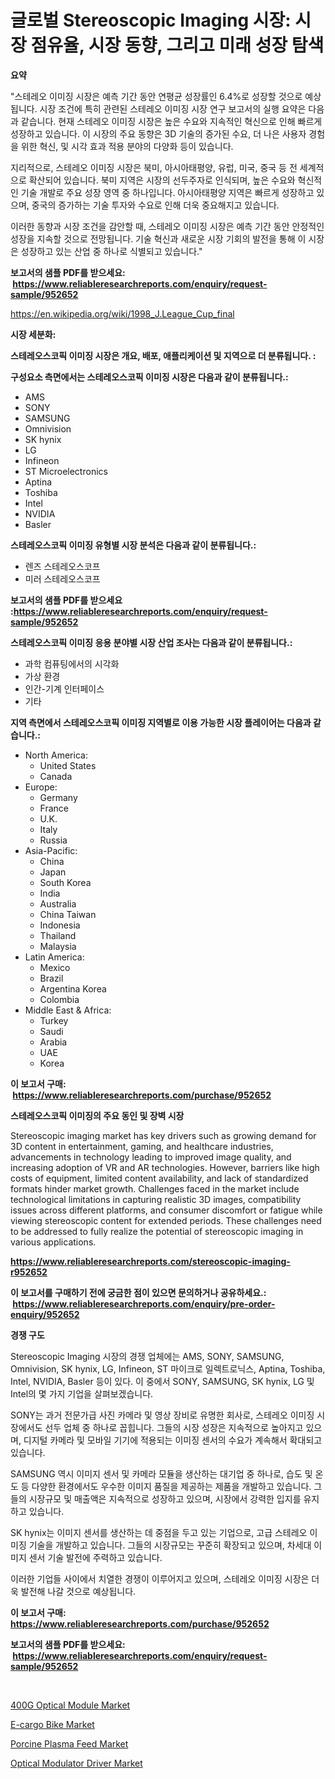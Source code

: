 <p><h1>글로벌 Stereoscopic Imaging 시장: 시장 점유율, 시장 동향, 그리고 미래 성장 탐색</h1></p><p><strong>요약</strong></p>
<p><p>"스테레오 이미징 시장은 예측 기간 동안 연평균 성장률인 6.4%로 성장할 것으로 예상됩니다. 시장 조건에 특히 관련된 스테레오 이미징 시장 연구 보고서의 실행 요약은 다음과 같습니다. 현재 스테레오 이미징 시장은 높은 수요와 지속적인 혁신으로 인해 빠르게 성장하고 있습니다. 이 시장의 주요 동향은 3D 기술의 증가된 수요, 더 나은 사용자 경험을 위한 혁신, 및 시각 효과 적용 분야의 다양화 등이 있습니다.</p><p>지리적으로, 스테레오 이미징 시장은 북미, 아시아태평양, 유럽, 미국, 중국 등 전 세계적으로 확산되어 있습니다. 북미 지역은 시장의 선두주자로 인식되며, 높은 수요와 혁신적인 기술 개발로 주요 성장 영역 중 하나입니다. 아시아태평양 지역은 빠르게 성장하고 있으며, 중국의 증가하는 기술 투자와 수요로 인해 더욱 중요해지고 있습니다.</p><p>이러한 동향과 시장 조건을 감안할 때, 스테레오 이미징 시장은 예측 기간 동안 안정적인 성장을 지속할 것으로 전망됩니다. 기술 혁신과 새로운 시장 기회의 발전을 통해 이 시장은 성장하고 있는 산업 중 하나로 식별되고 있습니다."</p></p>
<p><strong>보고서의 샘플 PDF를 받으세요: &nbsp;<a href="https://www.reliableresearchreports.com/enquiry/request-sample/952652">https://www.reliableresearchreports.com/enquiry/request-sample/952652</a></strong></p>
<p><a href="https://en.wikipedia.org/wiki/1998_J.League_Cup_final">https://en.wikipedia.org/wiki/1998_J.League_Cup_final</a></p>
<p><strong>시장 세분화:</strong></p>
<p><strong> 스테레오스코픽 이미징 시장은 개요, 배포, 애플리케이션 및 지역으로 더 분류됩니다. :</strong></p>
<p><strong>구성요소 측면에서는 스테레오스코픽 이미징 시장은 다음과 같이 분류됩니다.:</strong></p>
<p><ul><li>AMS</li><li>SONY</li><li>SAMSUNG</li><li>Omnivision</li><li>SK hynix</li><li>LG</li><li>Infineon</li><li>ST Microelectronics</li><li>Aptina</li><li>Toshiba</li><li>Intel</li><li>NVIDIA</li><li>Basler</li></ul></p>
<p><strong> 스테레오스코픽 이미징 유형별 시장 분석은 다음과 같이 분류됩니다.:</strong></p>
<p><ul><li>렌즈 스테레오스코프</li><li>미러 스테레오스코프</li></ul></p>
<p><strong>보고서의 샘플 PDF를 받으세요 :<a href="https://www.reliableresearchreports.com/enquiry/request-sample/952652">https://www.reliableresearchreports.com/enquiry/request-sample/952652</a></strong></p>
<p><strong> 스테레오스코픽 이미징 응용 분야별 시장 산업 조사는 다음과 같이 분류됩니다.:</strong></p>
<p><ul><li>과학 컴퓨팅에서의 시각화</li><li>가상 환경</li><li>인간-기계 인터페이스</li><li>기타</li></ul></p>
<p><strong>지역 측면에서 스테레오스코픽 이미징 지역별로 이용 가능한 시장 플레이어는 다음과 같습니다.:</strong></p>
<p><ul>
    <li>
        North America:
        <ul>
            <li>United States</li>
            <li>Canada</li>
        </ul>
    </li>
    <li>
        Europe:
        <ul>
            <li>Germany</li>
            <li>France</li>
            <li>U.K.</li>
            <li>Italy</li>
            <li>Russia</li>
        </ul>
    </li>
    <li>
        Asia-Pacific:
        <ul>
            <li>China</li>
            <li>Japan</li>
            <li>South Korea</li>
            <li>India</li>
            <li>Australia</li>
            <li>China Taiwan</li>
            <li>Indonesia</li>
            <li>Thailand</li>
            <li>Malaysia</li>
        </ul>
    </li>
    <li>
        Latin America:
        <ul>
            <li>Mexico</li>
            <li>Brazil</li>
            <li>Argentina Korea</li>
            <li>Colombia</li>
        </ul>
    </li>
    <li>
        Middle East & Africa:
        <ul>
            <li>Turkey</li>
            <li>Saudi</li>
            <li>Arabia</li>
            <li>UAE</li>
            <li>Korea</li>
        </ul>
    </li>
    </ul></p>
<p><strong>이 보고서 구매: &nbsp;<a href="https://www.reliableresearchreports.com/purchase/952652">https://www.reliableresearchreports.com/purchase/952652</a></strong></p>
<p><strong>스테레오스코픽 이미징의 주요 동인 및 장벽 시장</strong></p>
<p><p>Stereoscopic imaging market has key drivers such as growing demand for 3D content in entertainment, gaming, and healthcare industries, advancements in technology leading to improved image quality, and increasing adoption of VR and AR technologies. However, barriers like high costs of equipment, limited content availability, and lack of standardized formats hinder market growth. Challenges faced in the market include technological limitations in capturing realistic 3D images, compatibility issues across different platforms, and consumer discomfort or fatigue while viewing stereoscopic content for extended periods. These challenges need to be addressed to fully realize the potential of stereoscopic imaging in various applications.</p></p>
<p><strong><a href="https://www.reliableresearchreports.com/stereoscopic-imaging-r952652">https://www.reliableresearchreports.com/stereoscopic-imaging-r952652</a></strong></p>
<p><strong>이 보고서를 구매하기 전에 궁금한 점이 있으면 문의하거나 공유하세요.: &nbsp;<a href="https://www.reliableresearchreports.com/enquiry/pre-order-enquiry/952652">https://www.reliableresearchreports.com/enquiry/pre-order-enquiry/952652</a></strong></p>
<p><strong>경쟁 구도</strong></p>
<p><p>Stereoscopic Imaging 시장의 경쟁 업체에는 AMS, SONY, SAMSUNG, Omnivision, SK hynix, LG, Infineon, ST 마이크로 일렉트로닉스, Aptina, Toshiba, Intel, NVIDIA, Basler 등이 있다. 이 중에서 SONY, SAMSUNG, SK hynix, LG 및 Intel의 몇 가지 기업을 살펴보겠습니다.</p><p>SONY는 과거 전문가급 사진 카메라 및 영상 장비로 유명한 회사로, 스테레오 이미징 시장에서도 선두 업체 중 하나로 꼽힙니다. 그들의 시장 성장은 지속적으로 높아지고 있으며, 디지털 카메라 및 모바일 기기에 적용되는 이미징 센서의 수요가 계속해서 확대되고 있습니다.</p><p>SAMSUNG 역시 이미지 센서 및 카메라 모듈을 생산하는 대기업 중 하나로, 습도 및 온도 등 다양한 환경에서도 우수한 이미지 품질을 제공하는 제품을 개발하고 있습니다. 그들의 시장규모 및 매출액은 지속적으로 성장하고 있으며, 시장에서 강력한 입지를 유지하고 있습니다.</p><p>SK hynix는 이미지 센서를 생산하는 데 중점을 두고 있는 기업으로, 고급 스테레오 이미징 기술을 개발하고 있습니다. 그들의 시장규모는 꾸준히 확장되고 있으며, 차세대 이미지 센서 기술 발전에 주력하고 있습니다.</p><p>이러한 기업들 사이에서 치열한 경쟁이 이루어지고 있으며, 스테레오 이미징 시장은 더욱 발전해 나갈 것으로 예상됩니다.</p></p>
<p><strong>이 보고서 구매: &nbsp; <a href="https://www.reliableresearchreports.com/purchase/952652">https://www.reliableresearchreports.com/purchase/952652</a></strong></p>
<p><strong>보고서의 샘플 PDF를 받으세요: &nbsp;<a href="https://www.reliableresearchreports.com/enquiry/request-sample/952652">https://www.reliableresearchreports.com/enquiry/request-sample/952652</a></strong><strong></strong></p>
<p>&nbsp;</p>
<p><p><a href="https://github.com/janetchuadff364/Market-Research-Report-List-1/blob/main/400g-optical-module-market.md">400G Optical Module Market</a></p><p><a href="https://issuu.com/reportprime-2/docs/e-cargo-bike-market-size-2030.pptx">E-cargo Bike Market</a></p><p><a href="https://issuu.com/reportprime-2/docs/porcine-plasma-feed-market-size-2030.pptx">Porcine Plasma Feed Market</a></p><p><a href="https://github.com/nicoletavirag/Market-Research-Report-List-4/blob/main/optical-modulator-driver-market.md">Optical Modulator Driver Market</a></p></p>